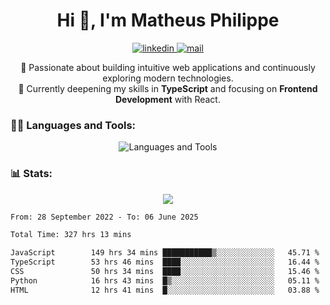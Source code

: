 
<h1 align="center">Hi 👋, I'm Matheus Philippe</h1>
<p align="center">
  <a href="https://www.linkedin.com/in/matheusphilippe-" target="_blank" rel="noopener noreferrer">
    <img alt="linkedin" src="https://img.shields.io/static/v1?label=&message=Linkedin&color=blue&logo=linkedin&style=for-the-badge" /> </a>
  <a href="mailto:matheus.philippe2002@gmail.com">
    <img alt="mail" src="https://img.shields.io/badge/Gmail-D14836?style=for-the-badge&logo=gmail&logoColor=white" /> </a>
 <p align="center">
  🚀 Passionate about building intuitive web applications and continuously exploring modern technologies.
  <br />
  🌱 Currently deepening my skills in <strong>TypeScript</strong> and focusing on <strong>Frontend Development</strong> with React.
</p>

   
</p>



<h3 align="left">🧑‍💻 Languages and Tools:</h3>

<p align="center">
  <img src="https://skillicons.dev/icons?i=ts,js,react,nodejs,express,mongodb,tailwind,vite,html,css,git,vscode,linux" alt="Languages and Tools" />

</p>

<h3 align="left"> 📊 Stats: </h3>

<p align="center">
  <img src="https://github-readme-stats.vercel.app/api/top-langs?username=mph7&show_icons=true&theme=tokyonight&hide_border=true&locale=en&langs_count=6&layout=compact" /> 



<!--START_SECTION:waka-->

```txt
From: 28 September 2022 - To: 06 June 2025

Total Time: 327 hrs 13 mins

JavaScript        149 hrs 34 mins ███████████▒░░░░░░░░░░░░░   45.71 %
TypeScript        53 hrs 46 mins  ████░░░░░░░░░░░░░░░░░░░░░   16.44 %
CSS               50 hrs 34 mins  ████░░░░░░░░░░░░░░░░░░░░░   15.46 %
Python            16 hrs 43 mins  █▒░░░░░░░░░░░░░░░░░░░░░░░   05.11 %
HTML              12 hrs 41 mins  █░░░░░░░░░░░░░░░░░░░░░░░░   03.88 %
```

<!--END_SECTION:waka-->
</p>
